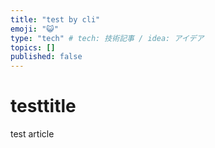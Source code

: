 ```yaml
---
title: "test by cli"
emoji: "😺"
type: "tech" # tech: 技術記事 / idea: アイデア
topics: []
published: false
---
```


# testtitle

test article
